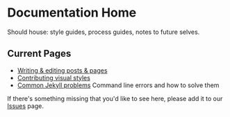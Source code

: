 # Documentation Home

Should house: style guides, process guides, notes to future selves.

## Current Pages

* [Writing & editing posts & pages](authoring-and-editing.md)
* [Contributing visual styles](css-submission.md)
* [Common Jekyll problems](common-jekyll-problems.md) Command line errors and how to solve them

If there's something missing that you'd like to see here, please add it to our [Issues](https://github.com/scholarslab/scholarslab.org/issues) page.
